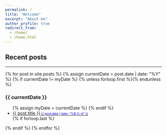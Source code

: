 ```yaml
---
permalink: /
title: "Welcome"
excerpt: "About me"
author_profile: true
redirect_from: 
  - /home/
  - /home.html
---
```


<!--- just ![Editing a markdown file for a talk](/images/denali.jpg ) ---> 
<!-- 
## Powershell Blog Posts
[search-gpo](/posts/2021/05/search-gpo/)
## Azure Blog Posts
## General IT 
[gpresult-remote](/posts/2021/05/gpresult-remote/)
 ---> 
## Recent posts
---

<section class="archive-post-list">
   {% for post in site.posts %}
       {% assign currentDate = post.date | date: "%Y" %}
       {% if currentDate != myDate %}
           {% unless forloop.first %}</ul>{% endunless %}
            <h3> {{ currentDate }} </h3>
           <ul>
           {% assign myDate = currentDate %}
       {% endif %}
       <li><a href="{{ post.url }}">{{ post.title }}<span style="color:blue;font-size:10px"> {{ post.date | date: "%B %-d" }}</span></a></li>
       {% if forloop.last %}</ul>{% endif %}
   {% endfor %}
</section>
